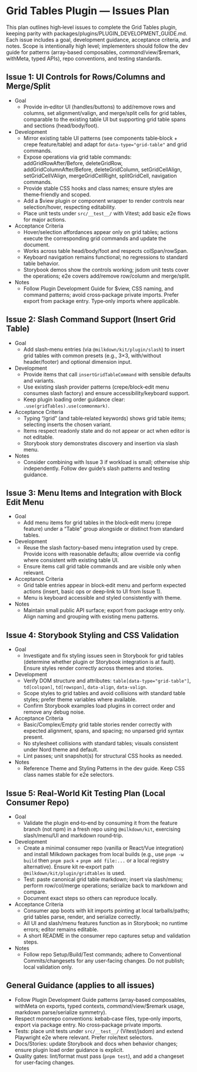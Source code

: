 # Grid Tables Plugin — Issues Plan

This plan outlines high‑level issues to complete the Grid Tables plugin, keeping parity with packages/plugins/PLUGIN_DEVELOPMENT_GUIDE.md. Each issue includes a goal, development guidance, acceptance criteria, and notes. Scope is intentionally high level; implementers should follow the dev guide for patterns (array‑based composables, $command/$view/$remark, withMeta, typed APIs), repo conventions, and testing standards.

## Issue 1: UI Controls for Rows/Columns and Merge/Split
- Goal
  - Provide in‑editor UI (handles/buttons) to add/remove rows and columns, set alignment/valign, and merge/split cells for grid tables, comparable to the existing table UI but supporting grid table spans and sections (head/body/foot).
- Development
  - Mirror existing table UI patterns (see components table‑block + crepe feature/table) and adapt for `data-type="grid-table"` and grid commands.
  - Expose operations via grid table commands: addGridRowAfter/Before, deleteGridRow, addGridColumnAfter/Before, deleteGridColumn, setGridCellAlign, setGridCellVAlign, mergeGridCellRight, splitGridCell, navigation commands.
  - Provide stable CSS hooks and class names; ensure styles are theme‑friendly and scoped.
  - Add a $view plugin or component wrapper to render controls near selection/hover, respecting editability.
  - Place unit tests under `src/__test__/` with Vitest; add basic e2e flows for major actions.
- Acceptance Criteria
  - Hover/selection affordances appear only on grid tables; actions execute the corresponding grid commands and update the document.
  - Works across table head/body/foot and respects colSpan/rowSpan.
  - Keyboard navigation remains functional; no regressions to standard table behavior.
  - Storybook demos show the controls working; jsdom unit tests cover the operations; e2e covers add/remove row/column and merge/split.
- Notes
  - Follow Plugin Development Guide for $view, CSS naming, and command patterns; avoid cross‑package private imports. Prefer export from package entry. Type‑only imports where applicable.

## Issue 2: Slash Command Support (Insert Grid Table)
- Goal
  - Add slash‑menu entries (via `@milkdown/kit/plugin/slash`) to insert grid tables with common presets (e.g., 3×3, with/without header/footer) and optional dimension input.
- Development
  - Provide items that call `insertGridTableCommand` with sensible defaults and variants.
  - Use existing slash provider patterns (crepe/block‑edit menu consumes slash factory) and ensure accessibility/keyboard support.
  - Keep plugin loading order guidance clear: `.use(gridTables).use(commonmark)`.
- Acceptance Criteria
  - Typing “/grid” (and table‑related keywords) shows grid table items; selecting inserts the chosen variant.
  - Items respect readonly state and do not appear or act when editor is not editable.
  - Storybook story demonstrates discovery and insertion via slash menu.
- Notes
  - Consider combining with Issue 3 if workload is small; otherwise ship independently. Follow dev guide’s slash patterns and testing guidance.

## Issue 3: Menu Items and Integration with Block Edit Menu
- Goal
  - Add menu items for grid tables in the block‑edit menu (crepe feature) under a “Table” group alongside or distinct from standard tables.
- Development
  - Reuse the slash factory–based menu integration used by crepe. Provide icons with reasonable defaults; allow override via config where consistent with existing table UI.
  - Ensure items call grid table commands and are visible only when relevant.
- Acceptance Criteria
  - Grid table entries appear in block‑edit menu and perform expected actions (insert, basic ops or deep‑link to UI from Issue 1).
  - Menu is keyboard accessible and styled consistently with theme.
- Notes
  - Maintain small public API surface; export from package entry only. Align naming and grouping with existing menu patterns.

## Issue 4: Storybook Styling and CSS Validation
- Goal
  - Investigate and fix styling issues seen in Storybook for grid tables (determine whether plugin or Storybook integration is at fault). Ensure styles render correctly across themes and stories.
- Development
  - Verify DOM structure and attributes: `table[data-type="grid-table"]`, `td[colspan]`, `td[rowspan]`, `data-align`, `data-valign`.
  - Scope styles to grid tables and avoid collisions with standard table styles; prefer theme variables where available.
  - Confirm Storybook examples load plugins in correct order and remove any debug noise.
- Acceptance Criteria
  - Basic/Complex/Empty grid table stories render correctly with expected alignment, spans, and spacing; no unparsed grid syntax present.
  - No stylesheet collisions with standard tables; visuals consistent under Nord theme and default.
  - Lint passes; unit snapshot(s) for structural CSS hooks as needed.
- Notes
  - Reference Theme and Styling Patterns in the dev guide. Keep CSS class names stable for e2e selectors.

## Issue 5: Real‑World Kit Testing Plan (Local Consumer Repo)
- Goal
  - Validate the plugin end‑to‑end by consuming it from the feature branch (not npm) in a fresh repo using `@milkdown/kit`, exercising slash/menu/UI and markdown round‑trip.
- Development
  - Create a minimal consumer repo (vanilla or React/Vue integration) and install Milkdown packages from local builds (e.g., use `pnpm -w build` then `pnpm pack` + `pnpm add file:...` or a local registry alternative). Ensure kit re‑export path `@milkdown/kit/plugin/gridtables` is used.
  - Test: paste canonical grid table markdown; insert via slash/menu; perform row/col/merge operations; serialize back to markdown and compare.
  - Document exact steps so others can reproduce locally.
- Acceptance Criteria
  - Consumer app boots with kit imports pointing at local tarballs/paths; grid tables parse, render, and serialize correctly.
  - All UI and slash/menu features function as in Storybook; no runtime errors; editor remains editable.
  - A short README in the consumer repo captures setup and validation steps.
- Notes
  - Follow repo Setup/Build/Test commands; adhere to Conventional Commits/changesets for any user‑facing changes. Do not publish; local validation only.

## General Guidance (applies to all issues)
- Follow Plugin Development Guide patterns (array‑based composables, withMeta on exports, typed contexts, $command/$view/$remark usage, markdown parse/serialize symmetry).
- Respect monorepo conventions: kebab‑case files, type‑only imports, export via package entry. No cross‑package private imports.
- Tests: place unit tests under `src/__test__/` (Vitest/jsdom) and extend Playwright e2e where relevant. Prefer role/text selectors.
- Docs/Stories: update Storybook and docs when behavior changes; ensure plugin load order guidance is explicit.
- Quality gates: lint/format must pass (`pnpm test`), and add a changeset for user‑facing changes.
